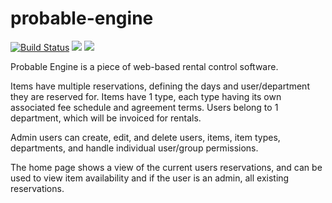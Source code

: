 # probable-engine
[![Build Status](https://travis-ci.org/umts/probable-engine.svg?branch=master)](https://travis-ci.org/umts/probable-engine)
<a href="https://codeclimate.com/github/umts/probable-engine"><img src="https://codeclimate.com/github/umts/probable-engine/badges/gpa.svg" /></a>
<a href="https://codeclimate.com/github/umts/probable-engine/coverage"><img src="https://codeclimate.com/github/umts/probable-engine/badges/coverage.svg" /></a>

Probable Engine is a piece of web-based rental control software.

Items have multiple reservations, defining the days and user/department they are reserved for.
Items have 1 type, each type having its own associated fee schedule and agreement terms.
Users belong to 1 department, which will be invoiced for rentals.

Admin users can create, edit, and delete users, items, item types, departments, and handle individual user/group permissions.

The home page shows a view of the current users reservations, and can be used to view item availability and if the user is an admin, all existing reservations.
